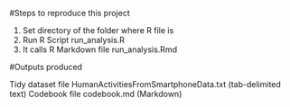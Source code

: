 #Steps to reproduce this project

1. Set directory of the folder where R file is 
2. Run R Script run_analysis.R
3. It calls R Markdown file run_analysis.Rmd

#Outputs produced

Tidy dataset file HumanActivitiesFromSmartphoneData.txt (tab-delimited text)
Codebook file codebook.md (Markdown)
